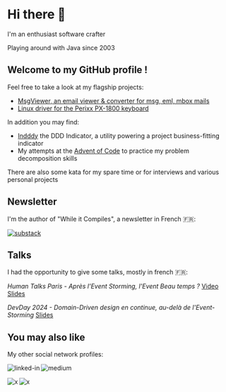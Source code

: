 # Hi there 👋

I'm an enthusiast software crafter

Playing around with Java since 2003

## Welcome to my GitHub profile !

Feel free to take a look at my flagship projects:
- [MsgViewer, an email viewer & converter for msg, eml, mbox mails](https://github.com/lolo101/MsgViewer)
- [Linux driver for the Perixx PX-1800 keyboard](https://github.com/lolo101/px1800kbd)

In addition you may find:
- [Indddy](https://github.com/lolo101/indddy) the DDD Indicator, a utility powering a project business-fitting indicator
- My attempts at the [Advent of Code](https://github.com/lolo101/Advent-of-Code) to practice my problem decomposition skills

There are also some kata for my spare time or for interviews and various personal projects

## Newsletter

I'm the author of "While it Compiles", a newsletter in French 🇫🇷:

[<img alt="substack" src="https://img.shields.io/badge/while%20it%20compiles-FF6719.svg?&style=for-the-badge&logo=substack&logoColor=white" />](https://whileitcompiles.substack.com/)

## Talks

I had the opportunity to give some talks, mostly in french 🇫🇷:

*Human Talks Paris - Après l'Event Storming, l'Event Beau temps ?* [Video](https://youtube.com/watch?v=xCZOvWpevyI) [Slides](https://slides.com/loicbroquet/event-beau-temps)

*DevDay 2024 - Domain-Driven design en continue, au-delà de l'Event-Storming* [Slides](https://slides.com/loicbroquet/ddd-continu)

## You may also like

My other social network profiles:

[<img align="left" alt="linked-in" src="https://img.shields.io/badge/Loïc%20Broquet-0077B5.svg?&style=for-the-badge&logo=linkedin&logoColor=white" />](https://www.linkedin.com/in/loicbroquet)


[<img align="left" alt="medium" src="https://img.shields.io/badge/@lolo101-12100E.svg?&style=for-the-badge&logo=medium&logoColor=white" />](https://medium.com/@lolo101)
<br>

[<img align="left" alt="x" src="https://img.shields.io/badge/%40lbroquet-black.svg?&style=for-the-badge&logo=x" />](https://twitter.com/lbroquet)


[<img align="left" alt="x" src="https://img.shields.io/badge/loicbroquet-6051c8?style=for-the-badge&logo=slides" />](https://slides.com/loicbroquet)
